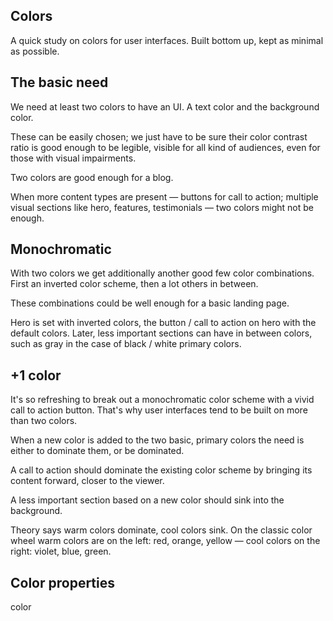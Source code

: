 ## Colors

A quick study on colors for user interfaces. Built bottom up, kept as minimal as possible.

## The basic need

We need at least two colors to have an UI. A text color and the background color.

These can be easily chosen; we just have to be sure their color contrast ratio is good enough to be legible, visible for all kind of audiences, even for those with visual impairments.

Two colors are good enough for a blog.

When more content types are present &mdash; buttons for call to action; multiple visual sections like hero, features, testimonials &mdash; two colors might not be enough.

## Monochromatic

With two colors we get additionally another good few color combinations. First an inverted color scheme, then a lot others in between.

These combinations could be well enough for a basic landing page.

Hero is set with inverted colors, the button / call to action on hero with the default colors.
Later, less important sections can have in between colors, such as gray in the case of black / white primary colors.

## +1 color

It's so refreshing to break out a monochromatic color scheme with a vivid call to action button. That's why user interfaces tend to be built on more than two colors.

When a new color is added to the two basic, primary colors the need is either to dominate them, or be dominated.

A call to action should dominate the existing color scheme by bringing its content forward, closer to the viewer.

A less important section based on a new color should sink into the background.

Theory says warm colors dominate, cool colors sink. On the classic color wheel warm colors are on the left: red, orange, yellow &mdash; cool colors on the right: violet, blue, green.

## Color properties

 color 

